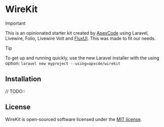 # WireKit

> [!IMPORTANT]
> This is an opinionated starter kit created by [ApexCode](https://apexcode.dev) using Laravel, Livewire, Folio, Livewire Volt and [FluxUI](https://fluxui.dev/). This was made to fit our needs.

> [!TIP]
> To get up and running quickly, use the new Laravel installer with the using option: `laravel new myproject --using=apxcde/wirekit`

## Installation

// TODO::

## License

WireKit is open-sourced software licensed under the [MIT license](https://opensource.org/licenses/MIT).
